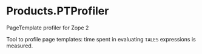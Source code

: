 # Products.PTProfiler
PageTemplate profiler for Zope 2

Tool to profile page templates: time spent in evaluating `TALES` expressions is measured.



